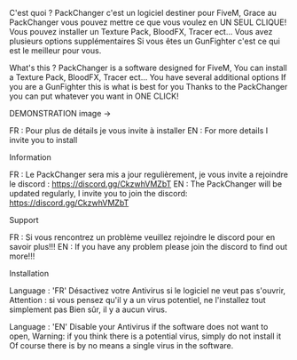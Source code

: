 C'est quoi ?
PackChanger c'est un logiciel destiner pour FiveM,
Grace au PackChanger vous pouvez mettre ce que vous voulez en UN SEUL CLIQUE!
Vous pouvez installer un Texture Pack, BloodFX, Tracer ect...
Vous avez plusieurs options supplémentaires
Si vous êtes un GunFighter c'est ce qui est le meilleur pour vous.

What's this ?
PackChanger is a software designed for FiveM,
You can install a Texture Pack, BloodFX, Tracer ect...
You have several additional options
If you are a GunFighter this is what is best for you
Thanks to the PackChanger you can put whatever you want in ONE CLICK!


DEMONSTRATION
image ->


FR : Pour plus de détails je vous invite à installer
EN : For more details I invite you to install


Information

FR : Le PackChanger sera mis a jour regulièrement, je vous invite a rejoindre le discord : https://discord.gg/CkzwhVMZbT
EN : The PackChanger will be updated regularly, I invite you to join the discord: https://discord.gg/CkzwhVMZbT

Support

FR : Si vous rencontrez un problème veuillez rejoindre le discord pour en savoir plus!!!
EN : If you have any problem please join the discord to find out more!!!


Installation

Language : 'FR'
Désactivez votre Antivirus si le logiciel ne veut pas s'ouvrir,
Attention : si vous pensez qu'il y a un virus potentiel, ne l'installez tout simplement pas
Bien sûr, il y a aucun virus.

Language : 'EN'
Disable your Antivirus if the software does not want to open,
Warning: if you think there is a potential virus, simply do not install it
Of course there is by no means a single virus in the software.
